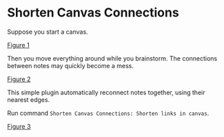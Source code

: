 # Shorten Canvas Connections

Suppose you start a canvas.

[Figure 1](https://github.com/felixchenier/obsidian-shorten-canvas-connections/raw/master/images/fig1.png)

Then you move everything around while you brainstorm. The connections between notes may quickly become a mess.

[Figure 2](https://github.com/felixchenier/obsidian-shorten-canvas-connections/raw/master/images/fig2.png)

This simple plugin automatically reconnect notes together, using their nearest edges.

Run command `Shorten Canvas Connections: Shorten links in canvas`.

[Figure 3](https://github.com/felixchenier/obsidian-shorten-canvas-connections/raw/master/images/fig3.png)

